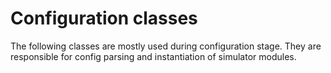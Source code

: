 # Configuration classes

The following classes are mostly used during configuration stage.
They are responsible for config parsing and instantiation of simulator modules. 